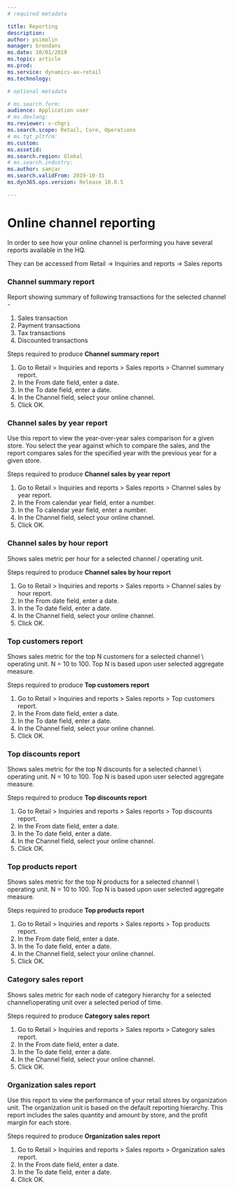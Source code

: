 ```yaml
---
# required metadata

title: Reporting
description: 
author: psimolin
manager: brendans
ms.date: 10/01/2019
ms.topic: article
ms.prod: 
ms.service: dynamics-ax-retail
ms.technology: 

# optional metadata

# ms.search.form: 
audience: Application user
# ms.devlang: 
ms.reviewer: v-chgri
ms.search.scope: Retail, Core, Operations
# ms.tgt_pltfrm: 
ms.custom: 
ms.assetid: 
ms.search.region: Global
# ms.search.industry: 
ms.author: samjar
ms.search.validFrom: 2019-10-31
ms.dyn365.ops.version: Release 10.0.5

---
```

# Online channel reporting

In order to see how your online channel is performing you have several reports available in the HQ.

They can be accessed from Retail -> Inquiries and reports -> Sales reports

### Channel summary report
Report showing summary of following transactions for the selected channel - 
1. Sales transaction
2. Payment transactions
3. Tax transactions
4. Discounted transactions

Steps required to produce **Channel summary report**
1. Go to Retail > Inquiries and reports > Sales reports > Channel summary report.
1. In the From date field, enter a date.
1. In the To date field, enter a date.
1. In the Channel field, select your online channel.
1. Click OK.
 
### Channel sales by year report 
Use this report to view the year-over-year sales comparison for a given store. You select the year against which to compare the sales, and the report compares sales for the specified year with the previous year for a given store. 

Steps required to produce **Channel sales by year report**
1. Go to Retail > Inquiries and reports > Sales reports > Channel sales by year report.
1. In the From calendar year field, enter a number.
1. In the To calendar year field, enter a number.
1. In the Channel field, select your online channel.
1. Click OK.

### Channel sales by hour report
Shows sales metric per hour for a selected channel / operating unit. 

Steps required to produce **Channel sales by hour report**
1. Go to Retail > Inquiries and reports > Sales reports > Channel sales by hour report.
1. In the From date field, enter a date.
1. In the To date field, enter a date.
1. In the Channel field, select your online channel.
1. Click OK.

### Top customers report
Shows sales metric for the top N customers for a selected channel \ operating unit. N = 10 to 100. Top N is based upon user selected aggregate measure. 

Steps required to produce **Top customers report**
1. Go to Retail > Inquiries and reports > Sales reports > Top customers report.
1. In the From date field, enter a date.
1. In the To date field, enter a date.
1. In the Channel field, select your online channel.
1. Click OK.

### Top discounts report
Shows sales metric for the top N discounts for a selected channel \ operating unit. N = 10 to 100. Top N is based upon user selected aggregate measure. 

Steps required to produce **Top discounts report**
1. Go to Retail > Inquiries and reports > Sales reports > Top discounts report.
1. In the From date field, enter a date.
1. In the To date field, enter a date.
1. In the Channel field, select your online channel.
1. Click OK.

### Top products report
Shows sales metric for the top N products for a selected channel \ operating unit. N = 10 to 100. Top N is based upon user selected aggregate measure. 

Steps required to produce **Top products report**
1. Go to Retail > Inquiries and reports > Sales reports > Top products report.
1. In the From date field, enter a date.
1. In the To date field, enter a date.
1. In the Channel field, select your online channel.
1. Click OK.

### Category sales report
Shows sales metric for each node of category hierarchy for a selected channel\operating unit over a selected period of time. 

Steps required to produce **Category sales report**
1. Go to Retail > Inquiries and reports > Sales reports > Category sales report.
1. In the From date field, enter a date.
1. In the To date field, enter a date.
1. In the Channel field, select your online channel.
1. Click OK.

### Organization sales report 
Use this report to view the performance of your retail stores by organization unit. The organization unit is based on the default reporting hierarchy. This report includes the sales quantity and amount by store, and the profit margin for each store. 

Steps required to produce **Organization sales report**
1. Go to Retail > Inquiries and reports > Sales reports > Organization sales report.
1. In the From date field, enter a date.
1. In the To date field, enter a date.
1. Click OK.
